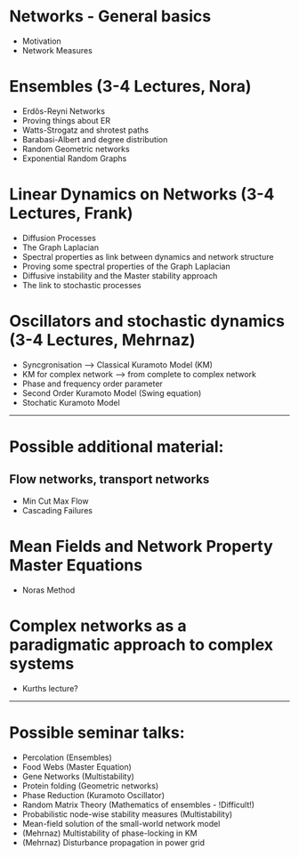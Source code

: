 # Networks - General basics

* Motivation
* Network Measures
 
# Ensembles (3-4 Lectures, Nora)

* Erdõs-Reyni Networks
* Proving things about ER
* Watts-Strogatz and shrotest paths
* Barabasi-Albert and degree distribution
* Random Geometric networks
* Exponential Random Graphs

# Linear Dynamics on Networks (3-4 Lectures, Frank)

* Diffusion Processes
* The Graph Laplacian
* Spectral properties as link between dynamics and network structure
* Proving some spectral properties of the Graph Laplacian
* Diffusive instability and the Master stability approach
* The link to stochastic processes

# Oscillators and stochastic dynamics (3-4 Lectures, Mehrnaz)
* Syncgronisation --> Classical Kuramoto Model (KM)
* KM for complex network --> from complete to complex network
* Phase and frequency order parameter
* Second Order Kuramoto Model (Swing equation)
* Stochatic Kuramoto Model

---

# Possible additional material:

## Flow networks, transport networks
* Min Cut Max Flow
* Cascading Failures

# Mean Fields and Network Property Master Equations
* Noras Method

# Complex networks as a paradigmatic approach to complex systems
* Kurths lecture?

---

# Possible seminar talks:
* Percolation (Ensembles)
* Food Webs (Master Equation)
* Gene Networks (Multistability)
* Protein folding (Geometric networks)
* Phase Reduction (Kuramoto Oscillator)
* Random Matrix Theory (Mathematics of ensembles - !Difficult!)
* Probabilistic node-wise stability measures (Multistability)
* Mean-field solution of the small-world network model
* (Mehrnaz) Multistability of phase-locking in KM
* (Mehrnaz) Disturbance propagation in power grid
